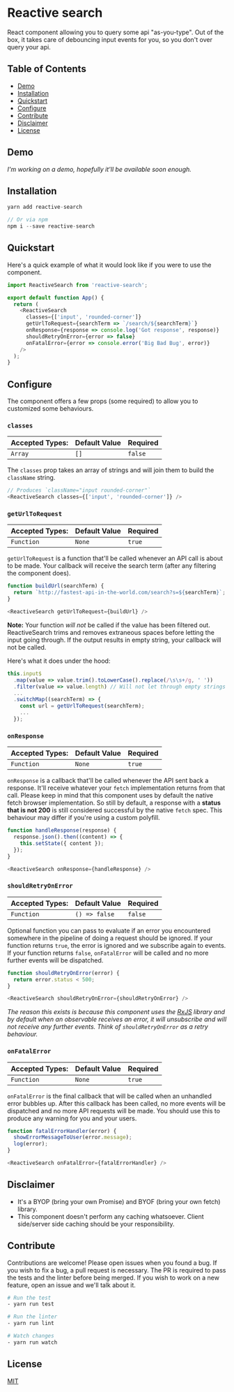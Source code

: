 # Reactive search
React component allowing you to query some api "as-you-type".
Out of the box, it takes care of debouncing input events for you, so you don't over query your api.

## Table of Contents
- [Demo](#demo)
- [Installation](#installation)
- [Quickstart](#quickstart)
- [Configure](#configure)
- [Contribute](#contribute)
- [Disclaimer](#disclaimer)
- [License](#license)

## Demo
_I'm working on a demo, hopefully it'll be available soon enough._

## Installation
```javascript
yarn add reactive-search

// Or via npm
npm i --save reactive-search
```

## Quickstart
Here's a quick example of what it would look like if you were to use the component.

```javascript
import ReactiveSearch from 'reactive-search';

export default function App() {
  return (
    <ReactiveSearch
      classes={['input', 'rounded-corner']}
      getUrlToRequest={searchTerm => `/search/${searchTerm}`}
      onResponse={response => console.log('Got response', response)}
      shouldRetryOnError={error => false}
      onFatalError={error => console.error('Big Bad Bug', error)}
    />
  );
}
```

## Configure
The component offers a few props (some required) to allow you to customized some behaviours.

### `classes`

| **Accepted Types:** | **Default Value** |   **Required**    |
|---------------------|-------------------|-------------------|
|  `Array` | `[]` | `false` |

The `classes` prop takes an array of strings and will join them to build the `className` string.
```javascript
// Produces `className="input rounded-corner"`
<ReactiveSearch classes={['input', 'rounded-corner']} />
```

### `getUrlToRequest`

| **Accepted Types:** | **Default Value** |   **Required**    |
|---------------------|-------------------|-------------------|
|  `Function` | `None` | `true`  |

`getUrlToRequest` is a function that'll be called whenever an API call is about to be made.
Your callback will receive the search term (after any filtering the component does).

```javascript
function buildUrl(searchTerm) {
  return `http://fastest-api-in-the-world.com/search?s=${searchTerm}`;
}

<ReactiveSearch getUrlToRequest={buildUrl} />
```

**Note:** Your function _will not_ be called if the value has been filtered out.
ReactiveSearch trims and removes extraneous spaces before letting the input going through.
If the output results in empty string, your callback will not be called.

Here's what it does under the hood:
```javascript
this.input$
  .map(value => value.trim().toLowerCase().replace(/\s\s+/g, ' '))
  .filter(value => value.length) // Will not let through empty strings
  ...
  .switchMap((searchTerm) => {
    const url = getUrlToRequest(searchTerm);
    ...
  });
```

### `onResponse`

| **Accepted Types:** | **Default Value** |   **Required**    |
|---------------------|-------------------|-------------------|
|  `Function` | `None` | `true`  |

`onResponse` is a callback that'll be called whenever the API sent back a response. It'll receive whatever your `fetch`
implementation returns from that call. Please keep in mind that this component uses by default the native fetch browser implementation. So still by default, a response with a **status that is not 200** is still considered successful by the native `fetch` spec. This behaviour may differ if you're using a custom polyfill.

```javascript
function handleResponse(response) {
  response.json().then((content) => {
    this.setState({ content });
  });
}

<ReactiveSearch onResponse={handleResponse} />
```

### `shouldRetryOnError`

| **Accepted Types:** | **Default Value** |   **Required**    |
|---------------------|-------------------|-------------------|
|  `Function` | `() => false` | `false`  |

Optional function you can pass to evaluate if an error you encountered somewhere in the pipeline of doing a request should be ignored. If your function returns `true`, the error is ignored and we subscribe again to events. If your function returns `false`, `onFatalError` will be called and no more further events will be dispatched.

```javascript
function shouldRetryOnError(error) {
  return error.status < 500;
}

<ReactiveSearch shouldRetryOnError={shouldRetryOnError} />
```

_The reason this exists is because this component uses the [RxJS](http://reactivex.io/rxjs/) library and by default when an observable receives an error, it will unsubscribe and will not receive any further events. Think of `shouldRetryOnError` as a retry behaviour._

### `onFatalError`

| **Accepted Types:** | **Default Value** |   **Required**    |
|---------------------|-------------------|-------------------|
|  `Function` | `None` | `true`  |

`onFatalError` is the final callback that will be called when an unhandled error bubbles up. After this callback has been called, no more events will be dispatched and no more API requests will be made. You should use this to produce any warning for you and your users.

```javascript
function fatalErrorHandler(error) {
  showErrorMessageToUser(error.message);
  log(error);
}

<ReactiveSearch onFatalError={fatalErrorHandler} />
```

## Disclaimer
- It's a BYOP (bring your own Promise) and BYOF (bring your own fetch) library.
- This component doesn't perform any caching whatsoever. Client side/server side caching should be your responsibility.

## Contribute
Contributions are welcome! Please open issues when you found a bug.
If you wish to fix a bug, a pull request is necessary. The PR is required to pass the tests and the linter before being merged.
If you wish to work on a new feature, open an issue and we'll talk about it.

```bash
# Run the test
- yarn run test

# Run the linter
- yarn run lint

# Watch changes
- yarn run watch
```

## License
[MIT](LICENSE.md)
